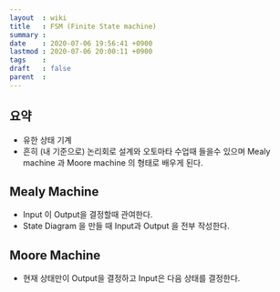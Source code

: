 ```yaml
---
layout  : wiki
title   : FSM (Finite State machine)
summary : 
date    : 2020-07-06 19:56:41 +0900
lastmod : 2020-07-06 20:00:11 +0900
tags    : 
draft   : false
parent  : 
---
```


## 요약
 * 유한 상태 기계 
 * 흔히 (내 기준으로) 논리회로 설계와 오토마타 수업때 들을수 있으며 Mealy machine 과 Moore machine 의 형태로 배우게 된다.

## Mealy Machine
 * Input 이 Output을 결정할때 관여한다.
 * State Diagram 을 만들 때 Input과 Output 을 전부 작성한다.
## Moore Machine
 * 현재 상태만이 Output을 결정하고 Input은 다음 상태를 결정한다.
